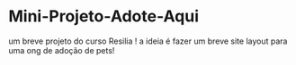 # Mini-Projeto-Adote-Aqui
um breve projeto do curso Resilia ! a ideia é fazer um breve site layout para uma ong de adoção de pets!
